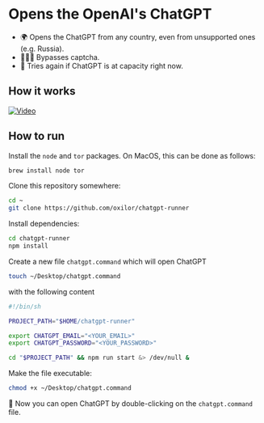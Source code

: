# Opens the OpenAI's ChatGPT

* 🌍 Opens the ChatGPT from any country, even from unsupported ones (e.g. Russia).
* 👨🏻‍💻 Bypasses captcha.
* 🔁 Tries again if ChatGPT is at capacity right now.

## How it works
[![Video](https://img.youtube.com/vi/gFqiFfD8O8M/0.jpg)](https://www.youtube.com/watch?v=gFqiFfD8O8M)

## How to run

Install the `node` and `tor` packages. On MacOS, this can be done as follows:
```sh
brew install node tor
```

Clone this repository somewhere:
```sh
cd ~
git clone https://github.com/oxilor/chatgpt-runner
```

Install dependencies:
```sh
cd chatgpt-runner
npm install
```

Create a new file `chatgpt.command` which will open ChatGPT
```sh
touch ~/Desktop/chatgpt.command
```

with the following content
```sh
#!/bin/sh

PROJECT_PATH="$HOME/chatgpt-runner"

export CHATGPT_EMAIL="<YOUR_EMAIL>"
export CHATGPT_PASSWORD="<YOUR_PASSWORD>"

cd "$PROJECT_PATH" && npm run start &> /dev/null &
```

Make the file executable:
```sh
chmod +x ~/Desktop/chatgpt.command
```

🎉 Now you can open ChatGPT by double-clicking on the `chatgpt.command` file.
